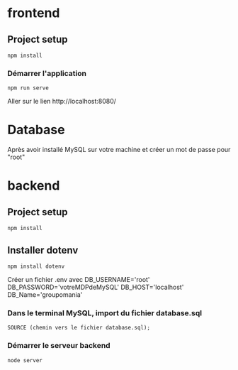 # frontend

## Project setup
```
npm install
```

### Démarrer l'application
```
npm run serve
```
Aller sur le lien http://localhost:8080/


# Database
Après avoir installé MySQL sur votre machine et créer un mot de passe pour "root"


# backend

## Project setup
```
npm install
```
## Installer dotenv
```
npm install dotenv
```
Créer un fichier .env avec
DB_USERNAME='root'
DB_PASSWORD='votreMDPdeMySQL'
DB_HOST='localhost'
DB_Name='groupomania'

### Dans le terminal MySQL, import du fichier database.sql
```
SOURCE (chemin vers le fichier database.sql);
```

### Démarrer le serveur backend
```
node server
```
 
